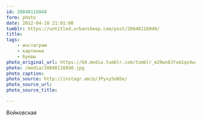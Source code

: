 ```yaml
---
id: 20848116048
form: photo
date: 2012-04-10 21:01:00
tumblr: https://untitled.urbansheep.com/post/20848116048/
title:
tags:
    - инстаграм
    - картинки
    - буквы
photo_original_url: https://64.media.tumblr.com/tumblr_m29wn8JYxm1qz4wzio1_640.jpg
photo: /media/20848116048.jpg
photo_caption: 
photo_source: http://instagr.am/p/JPyxy5oN5e/
photo_source_url:
photo_source_title:

---
```


<p>Войковская</p>
